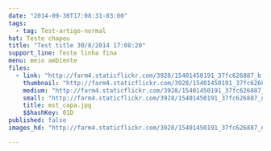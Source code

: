 ```yaml
---
date: "2014-09-30T17:08:31-03:00"
tags:
  - tag: Test-artigo-normal
hat: Teste chapeu
title: "Test title 30/8/2014 17:08:20"
support_line: Teste linha fina
menu: meio ambiente
files:
  - link: "http://farm4.staticflickr.com/3928/15401450191_37fc626887_b.jpg"
    thumbnail: "http://farm4.staticflickr.com/3928/15401450191_37fc626887_t.jpg"
    medium: "http://farm4.staticflickr.com/3928/15401450191_37fc626887_z.jpg"
    small: "http://farm4.staticflickr.com/3928/15401450191_37fc626887_n.jpg"
    title: mst_capa.jpg
    $$hashKey: 01D
published: false
images_hd: "http://farm4.staticflickr.com/3928/15401450191_37fc626887_n.jpg"

---
```

